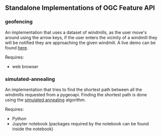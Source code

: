 ## Standalone Implementations of OGC Feature API 

### geofencing
An implementation that uses a dataset of windmills, as the user move's around using
the arrow keys, if the user enters the vicinity of a windmill they will be notified
they are approaching the given windmill. A live demo can be found [here](https://ahmadayubi.github.io/features-api-implementations/standalone/ogc/geofencing/).

Requires:

- web browser

### simulated-annealing
An implementation that tries to find the shortest path between all the windmills requested
from a pygeoapi. Finding the shortest path is done using the [simulated annealing](https://en.wikipedia.org/wiki/Simulated_annealing) algorithm.

Requires:

- Python
- Jupyter notebook (packages required by the notebook can be found inside the notebook)